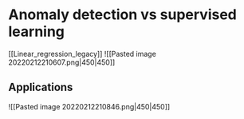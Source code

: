 # Anomaly detection vs supervised learning
[[Linear_regression_legacy]]
![[Pasted image 20220212210607.png|450|450]]
## Applications
![[Pasted image 20220212210846.png|450|450]]